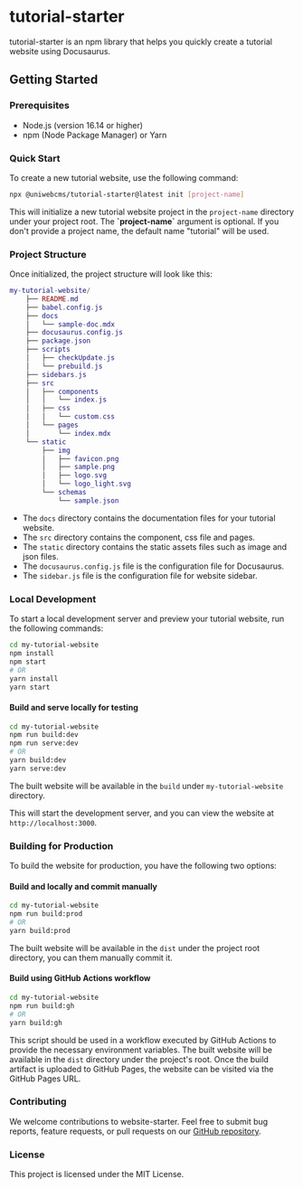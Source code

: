 # tutorial-starter

tutorial-starter is an npm library that helps you quickly create a tutorial website using Docusaurus.

## Getting Started

### Prerequisites

- Node.js (version 16.14 or higher)
- npm (Node Package Manager) or Yarn

### Quick Start

To create a new tutorial website, use the following command:

```bash
npx @uniwebcms/tutorial-starter@latest init [project-name]
```

This will initialize a new tutorial website project in the `project-name` directory under your project root. The <b>\`project-name\`</b> argument is optional. If you don't provide a project name, the default name "tutorial" will be used.

### Project Structure

Once initialized, the project structure will look like this:

```lua
my-tutorial-website/
    ├── README.md
    ├── babel.config.js
    ├── docs
    │   └── sample-doc.mdx
    ├── docusaurus.config.js
    ├── package.json
    ├── scripts
    │   ├── checkUpdate.js
    │   └── prebuild.js
    ├── sidebars.js
    ├── src
    │   ├── components
    │   │   └── index.js
    │   ├── css
    │   │   └── custom.css
    │   └── pages
    │       └── index.mdx
    └── static
        ├── img
        │   ├── favicon.png
        │   ├── sample.png
        │   ├── logo.svg
        │   └── logo_light.svg
        └── schemas
            └── sample.json
```
- The `docs` directory contains the documentation files for your tutorial website.
- The `src` directory contains the component, css file and pages.
- The `static` directory contains the static assets files such as image and json files.
- The `docusaurus.config.js` file is the configuration file for Docusaurus.
- The `sidebar.js` file is the configuration file for website sidebar.

### Local Development

To start a local development server and preview your tutorial website, run the following commands:

```bash
cd my-tutorial-website
npm install
npm start
# OR
yarn install
yarn start
```

#### Build and serve locally for testing
```bash
cd my-tutorial-website
npm run build:dev
npm run serve:dev
# OR
yarn build:dev
yarn serve:dev
```
The built website will be available in the `build` under `my-tutorial-website` directory.

This will start the development server, and you can view the website at `http://localhost:3000`.

### Building for Production
To build the website for production, you have the following two options:

#### Build and locally and commit manually
```bash
cd my-tutorial-website
npm run build:prod
# OR
yarn build:prod
```
The built website will be available in the `dist` under the project root directory, you can them manually commit it.

#### Build using GitHub Actions workflow
```bash
cd my-tutorial-website
npm run build:gh
# OR
yarn build:gh
```
This script should be used in a workflow executed by GitHub Actions to provide the necessary environment variables. The built website will be available in the `dist` directory under the project's root. Once the build artifact is uploaded to GitHub Pages, the website can be visited via the GitHub Pages URL.

### Contributing
We welcome contributions to website-starter. Feel free to submit bug reports, feature requests, or pull requests on our [GitHub repository](https://github.com/uniwebcms).

### License
This project is licensed under the MIT License.

